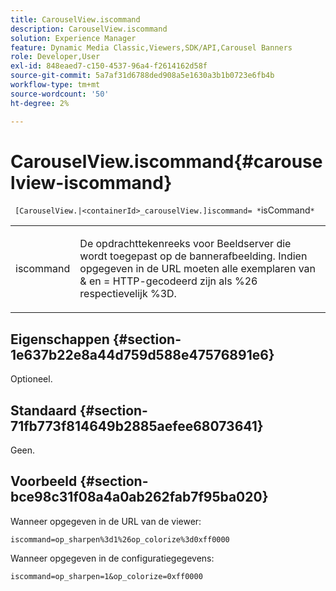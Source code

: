 ```yaml
---
title: CarouselView.iscommand
description: CarouselView.iscommand
solution: Experience Manager
feature: Dynamic Media Classic,Viewers,SDK/API,Carousel Banners
role: Developer,User
exl-id: 848eaed7-c150-4537-96a4-f2614162d58f
source-git-commit: 5a7af31d6788ded908a5e1630a3b1b0723e6fb4b
workflow-type: tm+mt
source-wordcount: '50'
ht-degree: 2%

---
```


# CarouselView.iscommand{#carouselview-iscommand}

` [CarouselView.|<containerId>_carouselView.]iscommand= *`isCommand`*`

<table id="table_06B5F795889E402FB6BCEA4D882E1422"> 
 <tbody> 
  <tr> 
   <td colname="col1"> <p> <span class="codeph"><span class="varname"> iscommand  </span></span> </p> </td> 
   <td colname="col2"> <p> De opdrachttekenreeks voor Beeldserver die wordt toegepast op de bannerafbeelding. Indien opgegeven in de URL moeten alle exemplaren van <span class="codeph"> &amp;</span> en <span class="codeph"> =</span> HTTP-gecodeerd zijn als <span class="codeph"> %26</span> respectievelijk <span class="codeph"> %3D</span>. </p> </td> 
  </tr> 
 </tbody> 
</table>

## Eigenschappen {#section-1e637b22e8a44d759d588e47576891e6}

Optioneel.

## Standaard {#section-71fb773f814649b2885aefee68073641}

Geen.

## Voorbeeld {#section-bce98c31f08a4a0ab262fab7f95ba020}

Wanneer opgegeven in de URL van de viewer:

`iscommand=op_sharpen%3d1%26op_colorize%3d0xff0000`

Wanneer opgegeven in de configuratiegegevens:

`iscommand=op_sharpen=1&op_colorize=0xff0000`
